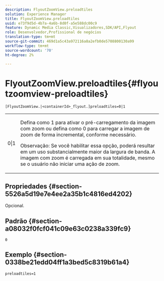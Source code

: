 ```yaml
---
description: FlyoutZoomView.preloadtiles
solution: Experience Manager
title: FlyoutZoomView.preloadtiles
uuid: e73f9d5d-4b7a-4a6b-8d0f-a5e588dc00c9
feature: Dynamic Media Classic,Visualizadores,SDK/API,Flyout
role: Desenvolvedor,Profissional de negócios
translation-type: tm+mt
source-git-commit: 469d1a5c43a972116a8a2efb0de5708800130a99
workflow-type: tm+mt
source-wordcount: '70'
ht-degree: 2%

---
```



# FlyoutZoomView.preloadtiles{#flyoutzoomview-preloadtiles}

`[FlyoutZoomView.|<containerId>_flyout.]preloadtiles=0|1`

<table id="table_8E44EC404A1A45C59EA1EF2766613930"> 
 <tbody> 
  <tr> 
   <td colname="col1"> <p> <span class="codeph"> 0|1  </span> </p> </td> 
   <td colname="col2"> <p> Defina como <span class="codeph"> 1</span> para ativar o pré-carregamento da imagem com zoom ou defina como <span class="codeph"> 0</span> para carregar a imagem de zoom de forma incremental, conforme necessário. </p> <p> <p>Observação:  Se você habilitar essa opção, poderá resultar em um uso substancialmente maior da largura de banda. A imagem com zoom é carregada em sua totalidade, mesmo se o usuário não iniciar uma ação de zoom. </p> </p> </td> 
  </tr> 
 </tbody> 
</table>

## Propriedades {#section-5526a5d19e7e4ee2a35b1c4816ed4202}

Opcional.

## Padrão {#section-a08032f0fcf041c09e63c0238a339fc9}

`0`

## Exemplo {#section-0338be21edd04ff1a3bed5c8319b61a4}

`preloadtiles=1`
